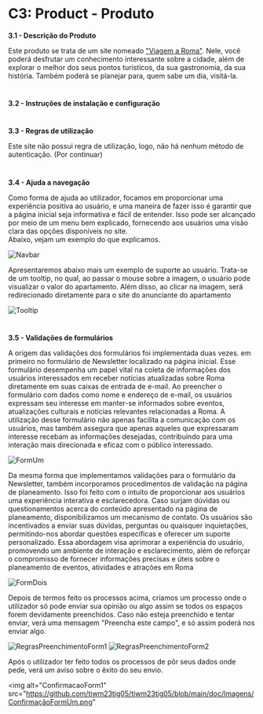 # C3: Product - Produto


**3.1 - Descrição do Produto**

Este produto se trata de um site nomeado <a href="https://tiwm23tig05.netlify.app">"Viagem a Roma"</a>. Nele, você poderá desfrutar um conhecimento interessante sobre a cidade, além de explorar o melhor dos seus pontos turísticos, da sua gastronomia, da sua história. Também poderá se planejar para, quem sabe um dia, visitá-la. 

#

**3.2 - Instruções de instalação e configuração**

#

**3.3 - Regras de utilização**

Este site não possui regra de utilização, logo, não há nenhum método de autenticação. (Por continuar)

#

**3.4 - Ajuda a navegação**

Como forma de ajuda ao utilizador, focamos em proporcionar uma experiência positiva ao usuário, e uma maneira de fazer isso é garantir que a página inicial seja informativa e fácil de entender. Isso pode ser alcançado por meio de um menu bem explicado, fornecendo aos usuários uma visão clara das opções disponíveis no site.<br>
Abaixo, vejam um exemplo do que explicamos.

<img alt="Navbar" src="https://github.com/tiwm23tig05/tiwm23tig05/blob/main/doc/Imagens/NavBar.png">

Apresentaremos abaixo mais um exemplo de suporte ao usuário. Trata-se de um tooltip, no qual, ao passar o mouse sobre a imagem, o usuário pode visualizar o valor do apartamento. Além disso, ao clicar na imagem, será redirecionado diretamente para o site do anunciante do apartamento

<img alt="Tooltip" src="https://github.com/tiwm23tig05/tiwm23tig05/blob/main/doc/Imagens/ToolTip.png">

#

**3.5 - Validações de formulários**

A origem das validações dos formulários foi implementada duas vezes. em primeiro no formulário de Newsletter localizado na página inicial. Esse formulário desempenha um papel vital na coleta de informações dos usuários interessados em receber notícias atualizadas sobre Roma diretamente em suas caixas de entrada de e-mail. Ao preencher o formulário com dados como nome e endereço de e-mail, os usuários expressam seu interesse em manter-se informados sobre eventos, atualizações culturais e notícias relevantes relacionadas a Roma. A utilização desse formulário não apenas facilita a comunicação com os usuários, mas também assegura que apenas aqueles que expressaram interesse recebam as informações desejadas, contribuindo para uma interação mais direcionada e eficaz com o público interessado.

<img alt="FormUm" src="https://github.com/tiwm23tig05/tiwm23tig05/blob/main/doc/Imagens/FormUm.png">

Da mesma forma que implementamos validações para o formulário da Newsletter, também incorporamos procedimentos de validação na página de planeamento. Isso foi feito com o intuito de proporcionar aos usuários uma experiência interativa e esclarecedora. Caso surjam dúvidas ou questionamentos acerca do conteúdo apresentado na página de planeamento, disponibilizamos um mecanismo de contato. Os usuários são incentivados a enviar suas dúvidas, perguntas ou quaisquer inquietações, permitindo-nos abordar questões específicas e oferecer um suporte personalizado. Essa abordagem visa aprimorar a experiência do usuário, promovendo um ambiente de interação e esclarecimento, além de reforçar o compromisso de fornecer informações precisas e úteis sobre o planeamento de eventos, atividades e atrações em Roma

<img alt="FormDois" src="https://github.com/tiwm23tig05/tiwm23tig05/blob/main/doc/Imagens/FormDois.png">

Depois de termos feito os processos acima, criamos um processo onde o utilizador só pode enviar sua opinião ou algo assim se todos os espaços forem devidamente preenchidos. Caso não esteja preenchido e tentar enviar, verá uma mensagem "Preencha este campo", e só assim poderá nos enviar algo.

<img alt="RegrasPreenchimentoForm1" src="https://github.com/tiwm23tig05/tiwm23tig05/blob/main/doc/Imagens/RegrasPreenchimentoForm1.png">
<img alt="RegrasPreenchimentoForm2" src="https://github.com/tiwm23tig05/tiwm23tig05/blob/main/doc/Imagens/RegrasPreenchimentoForm2.png">


Após o utilizador ter feito todos os processos de pôr seus dados onde pede, verá um aviso sobre o êxito do seu envio.

<img alt="ConfirmacaoForm1" src="https://github.com/tiwm23tig05/tiwm23tig05/blob/main/doc/Imagens/ConfirmaçãoFormUm.png"
